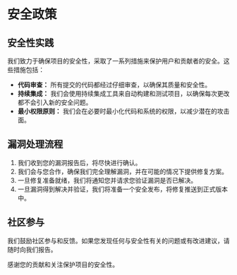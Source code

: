 # 安全政策

## 安全性实践

我们致力于确保项目的安全性，采取了一系列措施来保护用户和贡献者的安全。这些措施包括：

- **代码审查：** 所有提交的代码都经过仔细审查，以确保其质量和安全性。
- **持续集成：** 我们会使用持续集成工具来自动构建和测试项目，以确保每次更改都不会引入新的安全问题。
- **最小权限原则：** 我们会在必要时最小化代码和系统的权限，以减少潜在的攻击面。

## 漏洞处理流程

1. 我们收到您的漏洞报告后，将尽快进行确认。
2. 我们会与您合作，确保我们完全理解漏洞，并在可能的情况下提供修复方案。
3. 一旦修复准备就绪，我们将通知您并请求您验证漏洞是否已解决。
4. 一旦漏洞得到解决并验证，我们将准备一个安全发布，将修复推送到正式版本中。

## 社区参与

我们鼓励社区参与和反馈。如果您发现任何与安全性有关的问题或有改进建议，请随时向我们报告。

感谢您的贡献和关注保护项目的安全性。
